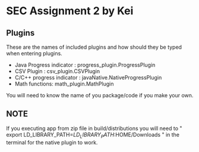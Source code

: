 # SEC Assignment 2 by Kei

## Plugins
These are the names of included plugins and how should they be typed when entering plugins.

- Java Progress indicator : progress_plugin.ProgressPlugin
- CSV Plugin : csv_plugin.CSVPlugin
- C/C++ progress indicator : javaNative.NativeProgressPlugin
- Math functions: math_plugin.MathPlugin

You will need to know the name of you package/code if you make your own.



## NOTE
If you executing app from zip file in build/distributions you will need
to " export LD_LIBRARY_PATH=$LD_LIBRARY_PATH:$HOME/Downloads " in the terminal for the native plugin to work.
